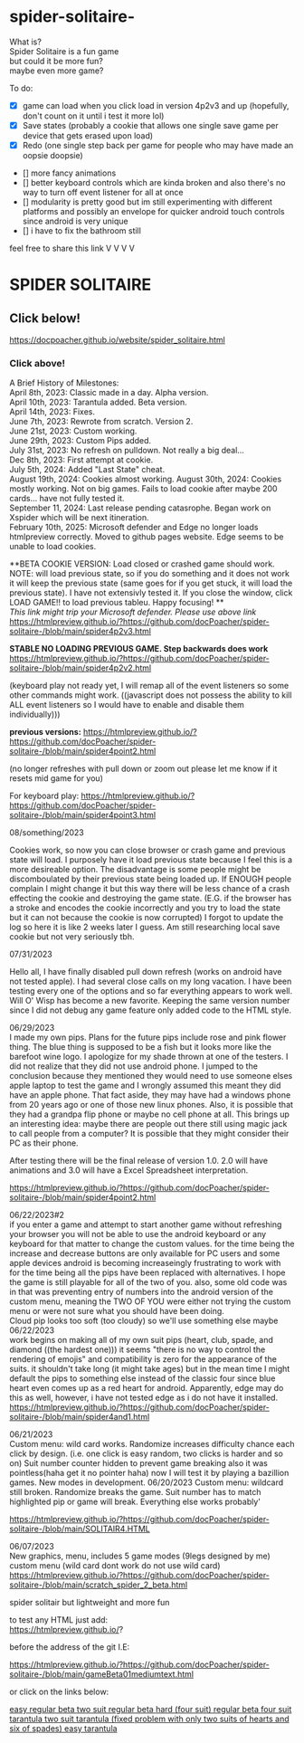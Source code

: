 # spider-solitaire-  
What is?  
Spider Solitaire is a fun game  
but could it be more fun?  
maybe even more game?  
  
To do:  
- [X] game can load when you click load in version 4p2v3 and up (hopefully, don't count on it until i test it more lol)  
- [X] Save states (probably a cookie that allows one single save game per device that gets erased upon load)  
- [X] Redo (one single step back per game for people who may have made an oopsie doopsie)  
- [] more fancy animations  
- [] better keyboard controls which are kinda broken and also there's no way to turn off event listener for all at once  
- [] modularity is pretty good but im still experimenting with different platforms and possibly an envelope for quicker android touch controls since android is very unique  
- [] i have to fix the bathroom still  
  
feel free to share this link V V V V  
  
# SPIDER SOLITAIRE  
## Click below!  
https://docpoacher.github.io/website/spider_solitaire.html  
### Click above!  
  
A Brief History of Milestones:  
April 8th, 2023: Classic made in a day. Alpha version.  
April 10th, 2023: Tarantula added.  Beta version.  
April 14th, 2023: Fixes.  
June 7th, 2023: Rewrote from scratch.  Version 2.  
June 21st, 2023: Custom working.  
June 29th, 2023: Custom Pips added.  
July 31st, 2023: No refresh on pulldown.  Not really a big deal...  
Dec 8th, 2023: First attempt at cookie.  
July 5th, 2024: Added "Last State" cheat.  
August 19th, 2024: Cookies almost working.
August 30th, 2024: Cookies mostly working. Not on big games. Fails to load cookie after maybe 200 cards... have not fully tested it.  
September 11, 2024: Last release pending catasrophe.  Began work on Xspider which will be next itineration.  
February 10th, 2025: Microsoft defender and Edge no longer loads htmlpreview correctly. Moved to github pages website. Edge seems to be unable to load cookies.  


**BETA COOKIE VERSION: Load closed or crashed game should work.  NOTE: will load previous state, so if you do something and it does not work it will keep the previous state (same goes for if you get stuck, it will load the previous state).  I have not extensivly tested it.  If you close the window, click LOAD GAME!! to load previous tableu.  Happy focusing!  **  
*This link might trip your Microsoft defender.  Please use above link*  
https://htmlpreview.github.io/?https://github.com/docPoacher/spider-solitaire-/blob/main/spider4p2v3.html  
  
  
**STABLE NO LOADING PREVIOUS GAME.  Step backwards does work** https://htmlpreview.github.io/?https://github.com/docPoacher/spider-solitaire-/blob/main/spider4p2v2.html  
  
(keyboard play not ready yet, I will remap all of the event listeners so some other commands might work. ((javascript does not possess the ability to kill ALL event listeners so I would have to enable and disable them individually)))  
  
**previous versions:** https://htmlpreview.github.io/?https://github.com/docPoacher/spider-solitaire-/blob/main/spider4point2.html  
  
(no longer refreshes with pull down or zoom out please let me know if it resets mid game for you)  
  
  
For keyboard play: https://htmlpreview.github.io/?https://github.com/docPoacher/spider-solitaire-/blob/main/spider4point3.html  
  
  
08/something/2023  
  
Cookies work, so now you can close browser or crash game and previous state will load.  I purposely have it load previous state because I feel this is a more desireable option.  The disadvantage is some people might be discomboulated by their previous state being loaded up.  If ENOUGH people complain I might change it but this way there will be less chance of a crash effecting the cookie and destroying the game state.  (E.G. if the browser has a stroke and encodes the cookie incorrectly and you try to load the state but it can not because the cookie is now corrupted)  I forgot to update the log so here it is like 2 weeks later I guess.  Am still researching local save cookie but not very seriously tbh.  
  
07/31/2023  
  
Hello all, I have finally disabled pull down refresh (works on android have not tested apple).  I had several close calls on my long vacation.  I have been testing every one of the options and so far everything appears to work well.  Will O' Wisp has become a new favorite.  Keeping the same version number since I did not debug any game feature only added code to the HTML style.  
  
06/29/2023  
I made my own pips.  Plans for the future pips include rose and pink flower thing.  The blue thing is supposed to be a fish but it looks more like the barefoot wine logo.  I apologize for my shade thrown at one of the testers.  I did not realize that they did not use android phone.  I jumped to the conclusion because they mentioned they would need to use someone elses apple laptop to test the game and I wrongly assumed this meant they did have an apple phone.  That fact aside, they may have had a windows phone from 20 years ago or one of those new linux phones.  Also, it is possible that they had a grandpa flip phone or maybe no cell phone at all.  This brings up an interesting idea: maybe there are people out there still using magic jack to call people from a computer?  It is possible that they might consider their PC as their phone.  
  
After testing there will be the final release of version 1.0.  2.0 will have animations and 3.0 will have a Excel Spreadsheet interpretation.  
  
https://htmlpreview.github.io/?https://github.com/docPoacher/spider-solitaire-/blob/main/spider4point2.html  
  
06/22/2023#2  
if you enter a game and attempt to start another game without refreshing your browser you will not be able to use the android keyboard or any keyboard for that matter to change the custom values.  for the time being the increase and decrease buttons are only available for PC users and some apple devices
android is becoming increaseingly frustrating to work with  
for the time being all the pips have been replaced with alternatives.  I hope the game is still playable for all of the two of you.  also, some old code was in that was preventing entry of numbers into the android version of the custom menu, meaning the TWO OF YOU were either not trying the custom menu or were not sure what you should have been doing.  
Cloud pip looks too soft (too cloudy) so we'll use something else maybe  
06/22/2023  
work begins on making all of my own suit pips (heart, club, spade, and diamond ((the hardest one))) it seems "there is no way to control the rendering of emojis" and compatibility is zero for the appearance of the suits.  it shouldn't take long (it might take ages) but in the mean time I might default the pips to something else instead of the classic four since blue heart even comes up as a red heart for android.   Apparently, edge may do this as well, however, i have not tested edge as i do not have it installed.  
https://htmlpreview.github.io/?https://github.com/docPoacher/spider-solitaire-/blob/main/spider4and1.html  
  
  
06/21/2023  
Custom menu: wild card works. Randomize increases difficulty chance each click by design. (i.e. one click is easy random, two clicks is harder and so on) Suit number counter hidden to prevent game breaking also it was pointless(haha get it no pointer haha) now I will test it by playing a bazillion games.  New modes in development.
06/20/2023 Custom menu: wildcard still broken.  Randomize breaks the game.  Suit number has to match highlighted pip or game will break.  Everything else works probably'  
  
https://htmlpreview.github.io/?https://github.com/docPoacher/spider-solitaire-/blob/main/SOLITAIR4.HTML  
  

06/07/2023  
New graphics, menu, includes 5 game modes (9legs designed by me) custom menu (wild card dont work do not use wild card)  
https://htmlpreview.github.io/?https://github.com/docPoacher/spider-solitaire-/blob/main/scratch_spider_2_beta.html  

  
spider solitair but lightweight and more fun  
  
to test any HTML just add:  
https://htmlpreview.github.io/?  
  
before the address of the git I.E:   
  
https://htmlpreview.github.io/?https://github.com/docPoacher/spider-solitaire-/blob/main/gameBeta01mediumtext.html  
  
or click on the links below:  
  
<a href="https://htmlpreview.github.io/?https://github.com/docPoacher/spider-solitaire-/blob/main/gameBeta01.html">
easy regular beta
</a>  

<a href="https://htmlpreview.github.io/?https://github.com/docPoacher/spider-solitaire-/blob/main/gameBeta01mediumtext.html">
two suit regular beta
</a>  
  

<a href="https://htmlpreview.github.io/?https://github.com/docPoacher/spider-solitaire-/blob/main/gameBeta01hardtext.html">
hard (four suit) regular beta
</a>  
  

<a href="https://htmlpreview.github.io/?https://github.com/docPoacher/spider-solitaire-/blob/main/gameBeta03-tarantula.html">
four suit tarantula
</a>  
  

<a href="https://htmlpreview.github.io/?https://github.com/docPoacher/spider-solitaire-/blob/main/tarantula medium beta.html">
two suit tarantula (fixed problem with only two suits of hearts and six of spades)
</a>  
  

<a href="https://htmlpreview.github.io/?https://github.com/docPoacher/spider-solitaire-/blob/main/gameBeta03-tarantulaeasy.html">
easy tarantula
</a>  
  
